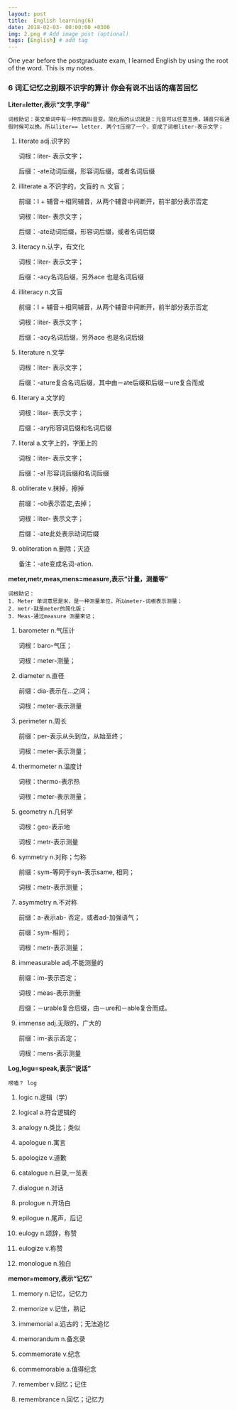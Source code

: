 ```yaml
---
layout: post
title:  English learning(6)
date: 2018-02-03- 00:00:00 +0300
img: 2.png # Add image post (optional)
tags: [English] # add tag
---
```


One year before the postgraduate exam, I learned English by using the root of the word. This is my notes.


###	6 词汇记忆之别跟不识字的算计 你会有说不出话的痛苦回忆

**Liter=letter,表示“文字,字母”**

    词根助记：英文单词中有一种东西叫音变。简化版的认识就是：元音可以任意互换，辅音只有通假时候可以换。所以liter== letter. 两个t压缩了一个，变成了词根liter-表示文字；

1. literate adj.识字的

	词根：liter- 表示文字；

	后缀：-ate动词后缀，形容词后缀，或者名词后缀

2. illiterate a.不识字的，文盲的 n. 文盲；

	前缀：I + 辅音＋相同辅音，从两个辅音中间断开，前半部分表示否定

	词根：liter- 表示文字；

	后缀：-ate动词后缀，形容词后缀，或者名词后缀

3. literacy n.认字，有文化

	词根：liter- 表示文字；

	后缀：-acy名词后缀，另外ace 也是名词后缀

4. illiteracy n.文盲

	前缀：I + 辅音＋相同辅音，从两个辅音中间断开，前半部分表示否定

	词根：liter- 表示文字；

	后缀：-acy名词后缀，另外ace 也是名词后缀

5. literature n.文学

	词根：liter- 表示文字；

	后缀：-ature复合名词后缀，其中由－ate后缀和后缀－ure复合而成

6. literary a.文学的

	词根：liter- 表示文字；

	后缀：-ary形容词后缀和名词后缀

7. literal a.文字上的，字面上的

	词根：liter- 表示文字；

	后缀：-al 形容词后缀和名词后缀

8. obliterate v.抹掉，擦掉

	前缀：-ob表示否定,去掉；

	词根：liter- 表示文字；

	后缀：-ate此处表示动词后缀

9. obliteration n.删除；灭迹

	备注：-ate变成名词-ation.

**meter,metr,meas,mens=measure,表示“计量，测量等”**

	词根助记：
    1. Meter 单词意思是米，是一种测量单位，所以meter-词根表示测量；
    2. metr-就是meter的简化版；
    3. Meas-通过measure 测量来记；

1. barometer n.气压计

	词根：baro-气压；

	词根：meter-测量；

2. diameter n.直径

	前缀：dia-表示在…之间；

	词根：meter-表示测量

3. perimeter n.周长

	前缀：per-表示从头到位，从始至终；

	词根：meter-表示测量；

4. thermometer n.温度计

	词根：thermo-表示热

	词根：meter-表示测量；

5. geometry n.几何学

	词根：geo-表示地

	词根：metr-表示测量

6. symmetry n.对称；匀称

	前缀：sym-等同于syn-表示same, 相同；

	词根：metr-表示测量；

7. asymmetry n.不对称

	前缀：a-表示ab- 否定，或者ad-加强语气；

	前缀：sym-相同；

	词根：metr-表示测量；

8. immeasurable adj.不能测量的

	前缀：im-表示否定；

	词根：meas-表示测量

	后缀：－urable复合后缀，由－ure和－able复合而成。

9. immense adj.无限的，广大的

	前缀：im-表示否定；

	词根：mens-表示测量

**Log,logu=speak,表示“说话”**

    唠嗑？ log

1. logic n.逻辑（学）

2. logical a.符合逻辑的

3. analogy n.类比；类似

4. apologue n.寓言

5. apologize v.道歉

6. catalogue n.目录,一览表

7. dialogue n.对话

8. prologue n.开场白

19. epilogue n.尾声，后记

10. eulogy n.颂辞，称赞

11. eulogize v.称赞

12. monologue n.独白

**memor=memory,表示“记忆”**

1. memory n.记忆，记忆力

2. memorize v.记住，熟记

3. immemorial a.远古的；无法追忆

4. memorandum n.备忘录

5. commemorate v.纪念

6. commemorable a.值得纪念

7. remember v.回忆；记住

8. remembrance n.回忆；记忆力







